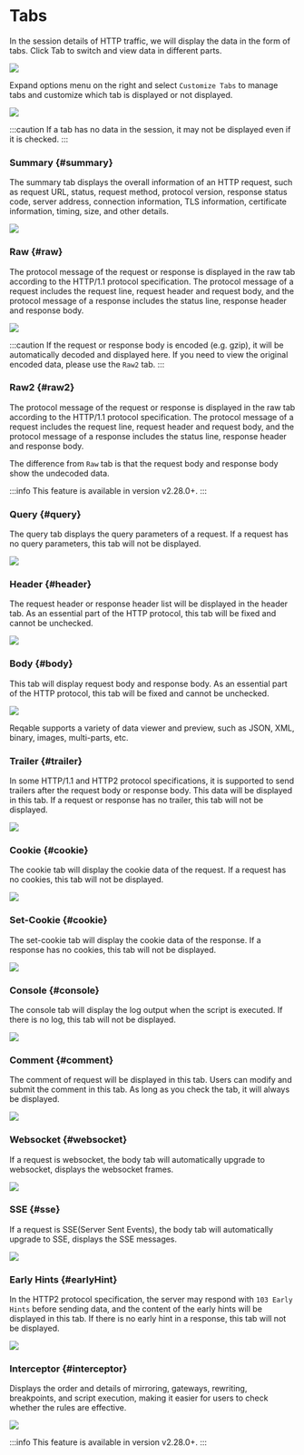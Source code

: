 # Tabs

In the session details of HTTP traffic, we will display the data in the form of tabs. Click Tab to switch and view data in different parts.

![](arts/tabs_01.png)

Expand options menu on the right and select `Customize Tabs` to manage tabs and customize which tab is displayed or not displayed.

![](arts/tabs_02.png)

:::caution
If a tab has no data in the session, it may not be displayed even if it is checked.
:::

### Summary {#summary}

The summary tab displays the overall information of an HTTP request, such as request URL, status, request method, protocol version, response status code, server address, connection information, TLS information, certificate information, timing, size, and other details.

![](arts/tabs_summary.png)

### Raw {#raw}

The protocol message of the request or response is displayed in the raw tab according to the HTTP/1.1 protocol specification. The protocol message of a request includes the request line, request header and request body, and the protocol message of a response includes the status line, response header and response body.

![](arts/tabs_raw.png)

:::caution
If the request or response body is encoded (e.g. gzip), it will be automatically decoded and displayed here. If you need to view the original encoded data, please use the `Raw2` tab.
:::

### Raw2 {#raw2}

The protocol message of the request or response is displayed in the raw tab according to the HTTP/1.1 protocol specification. The protocol message of a request includes the request line, request header and request body, and the protocol message of a response includes the status line, response header and response body.

The difference from `Raw` tab is that the request body and response body show the undecoded data.

:::info
This feature is available in version v2.28.0+.
:::

### Query {#query}

The query tab displays the query parameters of a request. If a request has no query parameters, this tab will not be displayed.

![](arts/tabs_query.png)

### Header {#header}

The request header or response header list will be displayed in the header tab. As an essential part of the HTTP protocol, this tab will be fixed and cannot be unchecked.

![](arts/tabs_header.png)

### Body {#body}

This tab will display request body and response body. As an essential part of the HTTP protocol, this tab will be fixed and cannot be unchecked.

![](arts/tabs_body.png)

Reqable supports a variety of data viewer and preview, such as JSON, XML, binary, images, multi-parts, etc.

### Trailer {#trailer}

In some HTTP/1.1 and HTTP2 protocol specifications, it is supported to send trailers after the request body or response body. This data will be displayed in this tab. If a request or response has no trailer, this tab will not be displayed.

![](arts/tabs_trailer.png)

### Cookie {#cookie}

The cookie tab will display the cookie data of the request. If a request has no cookies, this tab will not be displayed.

![](arts/tabs_cookie.png)

### Set-Cookie {#cookie}

The set-cookie tab will display the cookie data of the response. If a response has no cookies, this tab will not be displayed.

![](arts/tabs_set_cookie.png)

### Console {#console}

The console tab will display the log output when the script is executed. If there is no log, this tab will not be displayed.

![](arts/tabs_console.png)

### Comment {#comment}

The comment of request will be displayed in this tab. Users can modify and submit the comment in this tab. As long as you check the tab, it will always be displayed.

![](arts/tabs_comment.png)

### Websocket {#websocket}

If a request is websocket, the body tab will automatically upgrade to websocket, displays the websocket frames.

![](arts/tabs_websocket.png)

### SSE {#sse}

If a request is SSE(Server Sent Events), the body tab will automatically upgrade to SSE, displays the SSE messages.

![](arts/tabs_sse.png)

### Early Hints {#earlyHint}

In the HTTP2 protocol specification, the server may respond with `103 Early Hints` before sending data, and the content of the early hints will be displayed in this tab. If there is no early hint in a response, this tab will not be displayed.

![](arts/tabs_early_hint.png)

### Interceptor {#interceptor}

Displays the order and details of mirroring, gateways, rewriting, breakpoints, and script execution, making it easier for users to check whether the rules are effective.

![](arts/tabs_interceptor.png)

:::info
This feature is available in version v2.28.0+.
:::